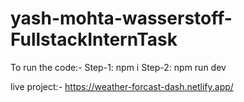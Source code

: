 # yash-mohta-wasserstoff-FullstackInternTask

To run the code:-
Step-1: npm i
Step-2: npm run dev

live project:- https://weather-forcast-dash.netlify.app/
